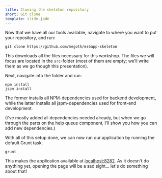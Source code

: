 ```yaml
---
title: Cloning the skeleton repository
short: Git clone
template: slide.jade
---
```


Now that we have all our tools available, navigate to where you want to put your repository, and run:

    git clone https://github.com/megoth/es6app-skeleton

This downloads all the files necessary for this workshop. The files we will focus are located in the ```src```-folder (most of them are empty; we'll write them as we go though this presentation).

Next, navigate into the folder and run:

    npm install
    jspm install

The former installs all NPM-dependencies used for backend development, while the latter installs all jspm-dependencies used for front-end development.

(I've mostly added all dependencies needed already, but when we go through the parts on the help queue component, I'll show you how you can add new dependencies.)

With all of this setup done, we can now run our application by running the default Grunt task:

    grunt

This makes the application available at [localhost:8282](http://localhost:8282). As it doesn't do anything yet, opening the page will be a sad sight... let's do something about that!